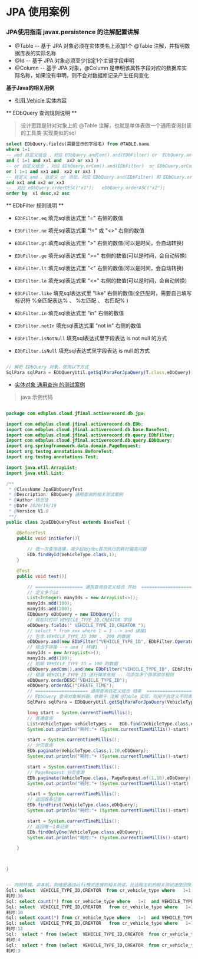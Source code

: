
# JPA 使用案例

### JPA使用指南 javax.persistence 的注解配置讲解
- @Table -- 基于 JPA 对象必须在实体类名上添加1个 @Table 注解，并指明数据库表的实际名称
- @Id -- 基于 JPA 对象必须至少指定1个主键字段申明
- @Column -- 基于 JPA 对象，@Column 是申明该属性字段对应的数据库实际名称，如果没有申明，则不会对数据库记录产生任何变化

**基于Java的相关用例**

- [引用 Vehicle 实体内容](../../src/test/java/com/edb/cloud/jfinal/activerecord/db/jpa/VehicleType.java)

** EDbQuery 查询规则说明 **
> 设计思路是针对对象上的 @Table 注解，也就是单体表做一个通用查询封装的工具类
> 实现类似的sql

```sql
select EDbQuery.fields(需要显示的字段名) from @TABLE.name 
where 1=1
-- and 自定义组合 ，对应 EDbQuery.andCom().and(EDbFilter) or  EDbQuery.andCom().or(EDbFilter)
and ( 1=1 and xx1 and  xx2 or xx3 )
-- or 自定义组合 ，对应 EDbQuery.orCom().and(EDbFilter)  or EDbQuery.orCom().or(EDbFilter) 
or ( 1=1 and xx1 and  xx2 or xx3 )
-- 自定义 and 、自定义 or 添加，对应 EDbQuery.and(EDbFilter) 和 EDbQuery.or(EDbFilter)
and xx1 and xx2 or xx3
--  对应 eDbQuery.orderDESC("x1");   eDbQuery.orderASC("x2");
order by  x1 desc,x2 asc

```

** EDbFilter 规则说明 **

- `EDbFilter.eq`   填充sql表达式里 "=" 右侧的数值

- `EDbFilter.ne`   填充sql表达式里 "!=" 或 "<>" 右侧的数值

- `EDbFilter.gt`   填充sql表达式里 ">"  右侧的数值(可以是时间，会自动转换)

- `EDbFilter.ge`   填充sql表达式里 ">="  右侧的数值(可以是时间，会自动转换)

- `EDbFilter.lt`   填充sql表达式里 "<"  右侧的数值(可以是时间，会自动转换)

- `EDbFilter.le`   填充sql表达式里 "<="  右侧的数值(可以是时间，会自动转换)

- `EDbFilter.like`  填充sql表达式里 "like"  右侧的数值(全匹配时，需要自己填写标识符 %全匹配表达% 、 %左匹配 、 右匹配% )

- `EDbFilter.in`    填充sql表达式里 "in"  右侧的数值

- `EDbFilter.notIn`     填充sql表达式里 "not in"  右侧的数值

- `EDbFilter.isNotNull` 填充sql表达式里字段表达 is not null 的方式 

- `EDbFilter.isNull`    填充sql表达式里字段表达 is null 的方式 

```javascript

// 解析 EDbQuery 对象，使用以下方式
SqlPara sqlPara = EDbQueryUtil.getSqlParaForJpaQuery(T.class,eDbQuery);

```

- [实体对象 通用查询 的测试案例](../../src/test/java/com/edb/cloud/jfinal/activerecord/db/jpa/JpaEDbQueryTest.java)

> java 示例代码

```java

package com.edbplus.cloud.jfinal.activerecord.db.jpa;

import com.edbplus.cloud.jfinal.activerecord.db.EDb;
import com.edbplus.cloud.jfinal.activerecord.db.base.BaseTest;
import com.edbplus.cloud.jfinal.activerecord.db.query.EDbFilter;
import com.edbplus.cloud.jfinal.activerecord.db.query.EDbQuery;
import org.springframework.data.domain.PageRequest;
import org.testng.annotations.BeforeTest;
import org.testng.annotations.Test;

import java.util.ArrayList;
import java.util.List;

/**
 * @ClassName JpaEDbQueryTest
 * @Description: EDbQuery 通用查询的相关测试案例
 * @Author 杨志佳
 * @Date 2020/10/19
 * @Version V1.0
 **/
public class JpaEDbQueryTest extends BaseTest {

    @BeforeTest
    public void initBefor(){
        
        // 做一次查询连接，减少起始jdbc首次执行的耗时偏高问题
        EDb.findById(VehicleType.class,1);
    }

    @Test
    public void test(){

        // ================== 通用查询自定义组合 开始  ===================
        // 定义多个id
        List<Integer> manyIds = new ArrayList<>();
        manyIds.add(100);
        manyIds.add(200);
        EDbQuery eDbQuery = new EDbQuery();
        // 假如只打印 VEHICLE_TYPE_ID,CREATOR 字段
        eDbQuery.fields(" VEHICLE_TYPE_ID,CREATOR ");
        // select * from xxx where 1 = 1 --> and 拼接1
        // 包含 VEHICLE_TYPE_ID 100 、 200 的数据
        eDbQuery.and(new EDbFilter("VEHICLE_TYPE_ID", EDbFilter.Operator.in, manyIds));
        // 相当于拼接 --> and ( 拼接1   )
        manyIds = new ArrayList<>();
        manyIds.add(100);
        // 剔除 VEHICLE_TYPE_ID = 100 的数据
        eDbQuery.andCom().and(new EDbFilter("VEHICLE_TYPE_ID", EDbFilter.Operator.notIn, manyIds));
        // 根据 VEHICLE_TYPE_ID 进行降序布局 -- 可添加多个排序排序规则
        eDbQuery.orderDESC("VEHICLE_TYPE_ID");
        eDbQuery.orderASC("CREATE_TIME");
        // ==================== 通用查询自定义组合 结束  ===================
        // EDbQuery 查询对象解析器，依赖于 注解 @Table 实现，可用于自定义不同表视图切换时使用
        SqlPara sqlPara = EDbQueryUtil.getSqlParaForJpaQuery(VehicleType.class,eDbQuery);

        long start = System.currentTimeMillis();
        // 普通查询
        List<VehicleType> vehicleTypes =   EDb.find(VehicleType.class,eDbQuery);
        System.out.println("耗时:"+ (System.currentTimeMillis()-start) );

        start = System.currentTimeMillis();
        // 分页查询
        EDb.paginate(VehicleType.class,1,10,eDbQuery);
        System.out.println("耗时:"+ (System.currentTimeMillis()-start) );

        start = System.currentTimeMillis();
        // PageRequest 分页查询
        EDb.paginate(VehicleType.class, PageRequest.of(1,10),eDbQuery);
        System.out.println("耗时:"+ (System.currentTimeMillis()-start) );

        start = System.currentTimeMillis();
        // 返回首条记录
        EDb.findFirst(VehicleType.class,eDbQuery);
        System.out.println("耗时:"+ (System.currentTimeMillis()-start) );

        start = System.currentTimeMillis();
        // 返回唯一1条记录
        EDb.findOnlyOne(VehicleType.class,eDbQuery);
        System.out.println("耗时:"+ (System.currentTimeMillis()-start) );

    }



}

```

```sql

-- 内网环境，非本机，网络是通过wifi模式连接的相关测试，比远程主机的相关测试速度回快点，实际上云上服务器的响应更快
Sql: select  VEHICLE_TYPE_ID,CREATOR  from cr_vehicle_type where   1=1  and VEHICLE_TYPE_ID in (?,?) and ( 1=1  and VEHICLE_TYPE_ID not in (?) ) order by VEHICLE_TYPE_ID desc,CREATE_TIME asc
耗时:36
Sql: select count(*) from cr_vehicle_type where   1=1  and VEHICLE_TYPE_ID in (?,?) and ( 1=1  and VEHICLE_TYPE_ID not in (?) ) 
Sql: select  VEHICLE_TYPE_ID,CREATOR   from cr_vehicle_type where   1=1  and VEHICLE_TYPE_ID in (?,?) and ( 1=1  and VEHICLE_TYPE_ID not in (?) ) order by VEHICLE_TYPE_ID desc,CREATE_TIME asc limit 0, 10
耗时:10
Sql: select count(*) from cr_vehicle_type where   1=1  and VEHICLE_TYPE_ID in (?,?) and ( 1=1  and VEHICLE_TYPE_ID not in (?) ) 
Sql: select  VEHICLE_TYPE_ID,CREATOR   from cr_vehicle_type where   1=1  and VEHICLE_TYPE_ID in (?,?) and ( 1=1  and VEHICLE_TYPE_ID not in (?) ) order by VEHICLE_TYPE_ID desc,CREATE_TIME asc limit 0, 10
耗时:12
Sql:  select * from (select  VEHICLE_TYPE_ID,CREATOR  from cr_vehicle_type where   1=1  and VEHICLE_TYPE_ID in (?,?) and ( 1=1  and VEHICLE_TYPE_ID not in (?) ) order by VEHICLE_TYPE_ID desc,CREATE_TIME asc) as edb_findFirst_tb limit 2
耗时:4
Sql:  select * from (select  VEHICLE_TYPE_ID,CREATOR  from cr_vehicle_type where   1=1  and VEHICLE_TYPE_ID in (?,?) and ( 1=1  and VEHICLE_TYPE_ID not in (?) ) order by VEHICLE_TYPE_ID desc,CREATE_TIME asc) as edb_findFirst_tb limit 2
耗时:3


```
